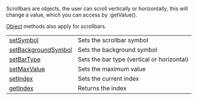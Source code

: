 Scrollbars are objects, the user can scroll vertically or horizontally, this will change a value, which you can access by :getValue().<br>

[Object](objects/Object.md) methods also apply for scrollbars.

|   |   |
|---|---|
|[setSymbol](objects/Scrollbar/setSymbol.md)|Sets the scrollbar symbol
|[setBackgroundSymbol](objects/Scrollbar/setBackgroundSymbol.md)|Sets the background symbol
|[setBarType](objects/Scrollbar/setBarType.md)|Sets the bar type (vertical or horizontal)
|[setMaxValue](objects/Scrollbar/setMaxValue.md)|Sets the maximum value
|[setIndex](objects/Scrollbar/setIndex.md)|Sets the current index
|[getIndex](objects/Scrollbar/getIndex.md)|Returns the index
